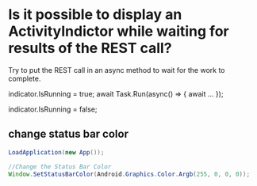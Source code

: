 # Is it possible to display an ActivityIndictor while waiting for results of the REST call?

Try to put the REST call in an async method to wait for the work to complete.

indicator.IsRunning = true;
await Task.Run(async() =>
{
    await ...
});

indicator.IsRunning = false;


## change status bar color

```java
LoadApplication(new App());

//Change the Status Bar Color
Window.SetStatusBarColor(Android.Graphics.Color.Argb(255, 0, 0, 0));
```